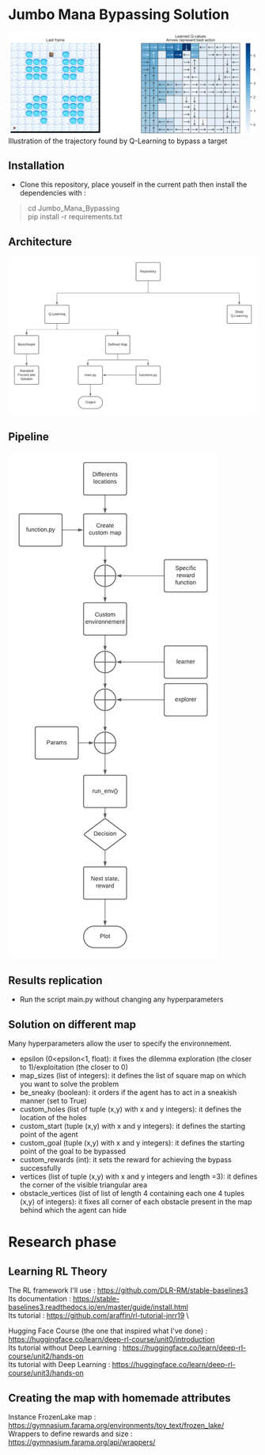 # Jumbo Mana Bypassing Solution
![plot](./Q-Learning/Defined_map/output/sneaky_V4/good_results.png)
Illustration of the trajectory found by Q-Learning to bypass a target

## Installation

- Clone this repository, place youself in the current path then install the dependencies with :
>cd Jumbo_Mana_Bypassing \
>pip install -r requirements.txt

## Architecture

![plot](./images/Architecture.png)

## Pipeline 

![plot](./images/Pipeline.png)

## Results replication

- Run the script main.py without changing any hyperparameters

## Solution on different map

Many hyperparameters allow the user to specify the environnement.

- epsilon (0<epsilon<1, float): it fixes the dilemma exploration (the closer to 1)/exploitation (the closer to 0)
- map_sizes (list of integers): it defines the list of square map on which you want to solve the problem
- be_sneaky (boolean): it orders if the agent has to act in a sneakish manner (set to True)
- custom_holes (list of tuple (x,y) with x and y integers): it defines the location of the holes
- custom_start (tuple (x,y) with x and y integers): it defines the starting point of the agent
- custom_goal (tuple (x,y) with x and y integers): it defines the starting point of the goal to be bypassed
- custom_rewards (int): it sets the reward for achieving the bypass successfully
- vertices (list of tuple (x,y) with x and y integers and length =3): it defines the corner of the visible triangular area
- obstacle_vertices (list of list of length 4 containing each one 4 tuples (x,y) of integers): it fixes all corner of each obstacle present in the map behind which the agent can hide


# Research phase

## Learning RL Theory

The RL framework I'll use : https://github.com/DLR-RM/stable-baselines3 \
Its documentation : https://stable-baselines3.readthedocs.io/en/master/guide/install.html \
Its tutorial : https://github.com/araffin/rl-tutorial-jnrr19 \

Hugging Face Course (the one that inspired what I've done) : https://huggingface.co/learn/deep-rl-course/unit0/introduction \
Its tutorial without Deep Learning : https://huggingface.co/learn/deep-rl-course/unit2/hands-on \
Its tutorial with Deep Learning : https://huggingface.co/learn/deep-rl-course/unit3/hands-on 

## Creating the map with homemade attributes 

Instance FrozenLake map : https://gymnasium.farama.org/environments/toy_text/frozen_lake/ \
Wrappers to define rewards and size : https://gymnasium.farama.org/api/wrappers/ 
